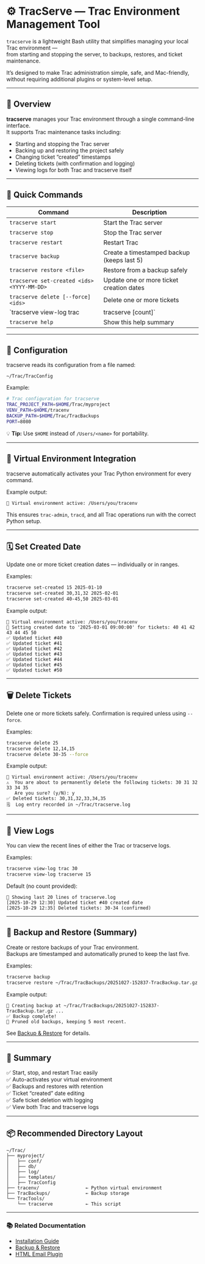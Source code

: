 # ⚙️ TracServe — Trac Environment Management Tool

`tracserve` is a lightweight Bash utility that simplifies managing your local Trac environment —  
from starting and stopping the server, to backups, restores, and ticket maintenance.

It’s designed to make Trac administration simple, safe, and Mac-friendly,  
without requiring additional plugins or system-level setup.

---

## 🧰 Overview

**tracserve** manages your Trac environment through a single command-line interface.  
It supports Trac maintenance tasks including:

- Starting and stopping the Trac server  
- Backing up and restoring the project safely  
- Changing ticket “created” timestamps  
- Deleting tickets (with confirmation and logging)  
- Viewing logs for both Trac and tracserve itself  

---

## 🚀 Quick Commands

| Command | Description |
|----------|--------------|
| `tracserve start` | Start the Trac server |
| `tracserve stop` | Stop the Trac server |
| `tracserve restart` | Restart Trac |
| `tracserve backup` | Create a timestamped backup (keeps last 5) |
| `tracserve restore <file>` | Restore from a backup safely |
| `tracserve set-created <ids> <YYYY-MM-DD>` | Update one or more ticket creation dates |
| `tracserve delete [--force] <ids>` | Delete one or more tickets |
| `tracserve view-log trac|tracserve [count]` | View either the Trac or tracserve log |
| `tracserve help` | Show this help summary |

---

## 🧩 Configuration

tracserve reads its configuration from a file named:

```
~/Trac/TracConfig
```

Example:

```bash
# Trac configuration for tracserve
TRAC_PROJECT_PATH=$HOME/Trac/myproject
VENV_PATH=$HOME/tracenv
BACKUP_PATH=$HOME/Trac/TracBackups
PORT=8080
```

💡 **Tip:** Use `$HOME` instead of `/Users/<name>` for portability.

---

## 🧠 Virtual Environment Integration

tracserve automatically activates your Trac Python environment for every command.

Example output:

```
🧠 Virtual environment active: /Users/you/tracenv
```

This ensures `trac-admin`, `tracd`, and all Trac operations run with the correct Python setup.

---

## 🗓️ Set Created Date

Update one or more ticket creation dates — individually or in ranges.

Examples:

```bash
tracserve set-created 15 2025-01-10
tracserve set-created 30,31,32 2025-02-01
tracserve set-created 40-45,50 2025-03-01
```

Example output:

```
🧠 Virtual environment active: /Users/you/tracenv
📝 Setting created date to '2025-03-01 09:00:00' for tickets: 40 41 42 43 44 45 50
✅ Updated ticket #40
✅ Updated ticket #41
✅ Updated ticket #42
✅ Updated ticket #43
✅ Updated ticket #44
✅ Updated ticket #45
✅ Updated ticket #50
```

---

## 🗑️ Delete Tickets

Delete one or more tickets safely. Confirmation is required unless using `--force`.

Examples:

```bash
tracserve delete 25
tracserve delete 12,14,15
tracserve delete 30-35 --force
```

Example output:

```
🧠 Virtual environment active: /Users/you/tracenv
⚠️  You are about to permanently delete the following tickets: 30 31 32 33 34 35
   Are you sure? (y/N): y
✅ Deleted tickets: 30,31,32,33,34,35
🗒️  Log entry recorded in ~/Trac/tracserve.log
```

---

## 📜 View Logs

You can view the recent lines of either the Trac or tracserve logs.

Examples:

```bash
tracserve view-log trac 30
tracserve view-log tracserve 15
```

Default (no count provided):

```
📄 Showing last 20 lines of tracserve.log
[2025-10-29 12:30] Updated ticket #40 created date
[2025-10-29 12:35] Deleted tickets: 30-34 (confirmed)
```

---

## 💾 Backup and Restore (Summary)

Create or restore backups of your Trac environment.  
Backups are timestamped and automatically pruned to keep the last five.

Examples:

```bash
tracserve backup
tracserve restore ~/Trac/TracBackups/20251027-152837-TracBackup.tar.gz
```

Example output:

```
💾 Creating backup at ~/Trac/TracBackups/20251027-152837-TracBackup.tar.gz ...
✅ Backup complete!
🧹 Pruned old backups, keeping 5 most recent.
```

See [Backup & Restore](BackupRestore.md) for details.

---

## 🧾 Summary

✅ Start, stop, and restart Trac easily  
✅ Auto-activates your virtual environment  
✅ Backups and restores with retention  
✅ Ticket “created” date editing  
✅ Safe ticket deletion with logging  
✅ View both Trac and tracserve logs  

---

## 📦 Recommended Directory Layout

```
~/Trac/
├── myproject/
│   ├── conf/
│   ├── db/
│   ├── log/
│   ├── templates/
│   ├── TracConfig
├── tracenv/                 ← Python virtual environment
├── TracBackups/             ← Backup storage
└── TracTools/
    └── tracserve            ← This script
```

---

### 📚 Related Documentation
- [Installation Guide](InstallationGuide.md)
- [Backup & Restore](BackupRestore.md)
- [HTML Email Plugin](HTML_Email_Plugin.md)

